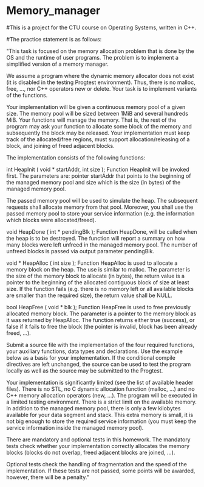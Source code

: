 # Memory_manager
#This is a project for the CTU course on Operating Systems, written in C++.

#The practice statement is as follows:

"This task is focused on the memory allocation problem that is done by the OS and the runtime of user programs. The problem is to implement a simplified version of a memory manager.

We assume a program where the dynamic memory allocator does not exist (it is disabled in the testing Progtest environment). Thus, there is no malloc, free, ..., nor C++ operators new or delete. Your task is to implement variants of the functions.

Your implementation will be given a continuous memory pool of a given size. The memory pool will be sized between 1MiB and several hundreds MiB. Your functions will manage the memory. That is, the rest of the program may ask your function to allocate some block of the memory and subsequently the block may be released. Your implementation must keep track of the allocated/free regions, must support allocation/releasing of a block, and joining of freed adjacent blocks.

The implementation consists of the following functions:

int HeapInit ( void * startAddr, int size );
Function HeapInit will be invoked first. The parameters are: pointer startAddr that points to the beginning of the managed memory pool and size which is the size (in bytes) of the managed memory pool.

The passed memory pool will be used to simulate the heap. The subsequent requests shall allocate memory from that pool. Moreover, you shall use the passed memory pool to store your service information (e.g. the information which blocks were allocated/freed).

void HeapDone ( int * pendingBlk );
Function HeapDone, will be called when the heap is to be destroyed. The function will report a summary on how many blocks were left unfreed in the managed memory pool. The number of unfreed blocks is passed via output parameter pendingBlk.

void * HeapAlloc ( int size );
Function HeapAlloc is used to allocate a memory block on the heap. The use is similar to malloc. The parameter is the size of the memory block to allocate (in bytes), the return value is a pointer to the beginning of the allocated contiguous block of size at least size. If the function fails (e.g. there is no memory left or all available blocks are smaller than the required size), the return value shall be NULL.

bool HeapFree ( void * blk );
Function HeapFree is used to free previously allocated memory block. The parameter is a pointer to the memory block as it was returned by HeapAlloc. The function returns either true (success), or false if it fails to free the block (the pointer is invalid, block has been already freed, ...).

Submit a source file with the implementation of the four required functions, your auxiliary functions, data types and declarations. Use the example below as a basis for your implementation. If the conditional compile directives are left unchanged, the source can be used to test the program locally as well as the source may be submitted to the Progtest.

Your implementation is significantly limited (see the list of available header files). There is no STL, no C dynamic allocation function (malloc, ...) and no C++ memory allocation operators (new, ...). The program will be executed in a limited testing environment. There is a strict limit on the available memory. In addition to the managed memory pool, there is only a few kilobytes available for your data segment and stack. This extra memory is small, it is not big enough to store the required service information (you must keep the service information inside the managed memory pool).

There are mandatory and optional tests in this homework. The mandatory tests check whether your implementation correctly allocates the memory blocks (blocks do not overlap, freed adjacent blocks are joined, ...).

Optional tests check the handling of fragmentation and the speed of the implementation. If these tests are not passed, some points will be awarded, however, there will be a penalty."

